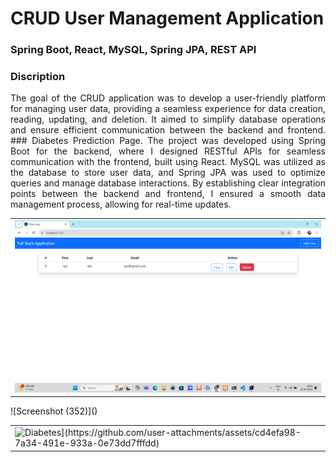 # CRUD User Management Application

### Spring Boot, React, MySQL, Spring JPA, REST API

### Discription
<p align="justify">
The goal of the CRUD application was to develop a user-friendly platform for managing user data, providing a seamless experience for data creation, reading, updating, and deletion. It aimed to simplify database operations and ensure efficient communication between the backend and frontend.
### Diabetes Prediction Page. The project was developed using Spring Boot for the backend, where I designed RESTful APIs for seamless communication with the frontend, built using React. MySQL was utilized as the database to store user data, and Spring JPA was used to optimize queries and manage database interactions. By establishing clear integration points between the backend and frontend, I ensured a smooth data management process, allowing for real-time updates.
  
<table>
  <tr>
    <td>
    <img src= "Screenshot (352).png" width="800 height="550/>

  </td>
  </tr>
</table>
![Screenshot (352)]()

<table>
  <tr>
    <td>
    <img src= "[https://github.com/user-attachments/assets/3880d667-5cdc-4a73-9234-2447080de750" alt="Diabetes](https://github.com/user-attachments/assets/cd4efa98-7a34-491e-933a-0e73dd7fffdd)" width="500 height="350/>

  </td>
  </tr>
</table>
